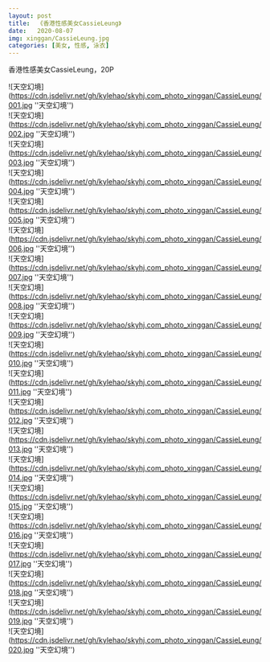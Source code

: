 ```yaml
---
layout: post
title:  《香港性感美女CassieLeung》
date:   2020-08-07
img: xinggan/CassieLeung.jpg
categories: [美女, 性感, 泳衣]
---
```


香港性感美女CassieLeung，20P

![天空幻境](https://cdn.jsdelivr.net/gh/kylehao/skyhj.com_photo_xinggan/CassieLeung/001.jpg ''天空幻境'') <br>
![天空幻境](https://cdn.jsdelivr.net/gh/kylehao/skyhj.com_photo_xinggan/CassieLeung/002.jpg ''天空幻境'') <br>
![天空幻境](https://cdn.jsdelivr.net/gh/kylehao/skyhj.com_photo_xinggan/CassieLeung/003.jpg ''天空幻境'') <br>
![天空幻境](https://cdn.jsdelivr.net/gh/kylehao/skyhj.com_photo_xinggan/CassieLeung/004.jpg ''天空幻境'') <br>
![天空幻境](https://cdn.jsdelivr.net/gh/kylehao/skyhj.com_photo_xinggan/CassieLeung/005.jpg ''天空幻境'') <br>
![天空幻境](https://cdn.jsdelivr.net/gh/kylehao/skyhj.com_photo_xinggan/CassieLeung/006.jpg ''天空幻境'') <br>
![天空幻境](https://cdn.jsdelivr.net/gh/kylehao/skyhj.com_photo_xinggan/CassieLeung/007.jpg ''天空幻境'') <br>
![天空幻境](https://cdn.jsdelivr.net/gh/kylehao/skyhj.com_photo_xinggan/CassieLeung/008.jpg ''天空幻境'') <br>
![天空幻境](https://cdn.jsdelivr.net/gh/kylehao/skyhj.com_photo_xinggan/CassieLeung/009.jpg ''天空幻境'') <br>
![天空幻境](https://cdn.jsdelivr.net/gh/kylehao/skyhj.com_photo_xinggan/CassieLeung/010.jpg ''天空幻境'') <br>
![天空幻境](https://cdn.jsdelivr.net/gh/kylehao/skyhj.com_photo_xinggan/CassieLeung/011.jpg ''天空幻境'') <br>
![天空幻境](https://cdn.jsdelivr.net/gh/kylehao/skyhj.com_photo_xinggan/CassieLeung/012.jpg ''天空幻境'') <br>
![天空幻境](https://cdn.jsdelivr.net/gh/kylehao/skyhj.com_photo_xinggan/CassieLeung/013.jpg ''天空幻境'') <br>
![天空幻境](https://cdn.jsdelivr.net/gh/kylehao/skyhj.com_photo_xinggan/CassieLeung/014.jpg ''天空幻境'') <br>
![天空幻境](https://cdn.jsdelivr.net/gh/kylehao/skyhj.com_photo_xinggan/CassieLeung/015.jpg ''天空幻境'') <br>
![天空幻境](https://cdn.jsdelivr.net/gh/kylehao/skyhj.com_photo_xinggan/CassieLeung/016.jpg ''天空幻境'') <br>
![天空幻境](https://cdn.jsdelivr.net/gh/kylehao/skyhj.com_photo_xinggan/CassieLeung/017.jpg ''天空幻境'') <br>
![天空幻境](https://cdn.jsdelivr.net/gh/kylehao/skyhj.com_photo_xinggan/CassieLeung/018.jpg ''天空幻境'') <br>
![天空幻境](https://cdn.jsdelivr.net/gh/kylehao/skyhj.com_photo_xinggan/CassieLeung/019.jpg ''天空幻境'') <br>
![天空幻境](https://cdn.jsdelivr.net/gh/kylehao/skyhj.com_photo_xinggan/CassieLeung/020.jpg ''天空幻境'') <br>
